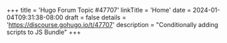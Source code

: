 +++
title = 'Hugo Forum Topic #47707'
linkTitle = 'Home'
date = 2024-01-04T09:31:38-08:00
draft = false
details = 'https://discourse.gohugo.io/t/47707'
description = "Conditionally adding scripts to JS Bundle"
+++
